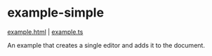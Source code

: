 # example-simple
[example.html](./example.html) | [example.ts](./example.ts)

An example that creates a single editor and adds it to the document.
